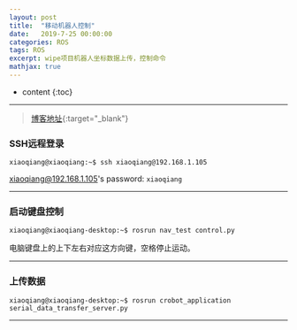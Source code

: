 ```yaml
---
layout: post
title:  "移动机器人控制"
date:   2019-7-25 00:00:00
categories: ROS
tags: ROS
excerpt: wipe项目机器人坐标数据上传，控制命令
mathjax: true
---
```

* content
{:toc}
---


> [博客地址](https://dufaxing.com){:target="_blank"}


### SSH远程登录


`xiaoqiang@xiaoqiang:~$ ssh xiaoqiang@192.168.1.105`

xiaoqiang@192.168.1.105's password: `xiaoqiang`



---

### 启动键盘控制


`xiaoqiang@xiaoqiang-desktop:~$ rosrun nav_test control.py `

电脑键盘上的上下左右对应这方向键，空格停止运动。

---

### 上传数据

`xiaoqiang@xiaoqiang-desktop:~$ rosrun crobot_application serial_data_transfer_server.py `

---

